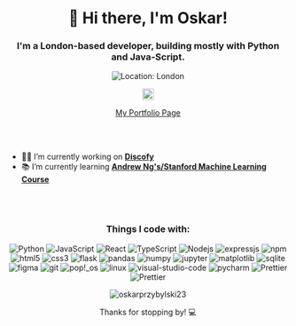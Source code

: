 <h1 align="center">👋 Hi there, I'm Oskar!</h1>
<h3 align="center">I'm a London-based developer, building mostly with Python and Java-Script.</h3>
<p align="center">
  <img src="https://img.shields.io/badge/Lives-London,_UK-74B88D?style=flat-square" alt="Location: London">
</p>
<p align="center">
  <a href="https://linkedin.com/in/oskar-przybylski" target="_blank">
    <img src="https://raw.githubusercontent.com/rahuldkjain/github-profile-readme-generator/master/src/images/icons/Social/linked-in-alt.svg" alt="oskar-przybylski" height="21" />
  </a>
</p>
<p align="center" >
  <a href="https://oskarprzybylski23.github.io/Portfolio-Website/">My Portfolio Page</a>
</p>

<br>
<br>

<ul>
  <li>👷‍♂️ I’m currently working on <a href="https://github.com/oskarprzybylski23/Discogs-Spotify-Playlist-Creator.git" style="font-weight: bold;">Discofy</a></li>
  <li>📚 I’m currently learning <a href="https://www.coursera.org/specializations/machine-learning-introduction" style="font-weight: bold;">Andrew Ng's/Stanford Machine Learning Course</a></li>
</ul>

<br>
<br>

<h3 align="center">Things I code with:</h3>
<p align="center">
  <img alt="Python" src="https://img.shields.io/badge/-Python-4E7A7C?style=flat-square&logo=python&logoColor=white" />
  <img alt="JavaScript" src="https://img.shields.io/badge/-JavaScript-3C7A9E?style=flat-square&logo=javascript&logoColor=white" />
  <img alt="React" src="https://img.shields.io/badge/-React-45b8d8?style=flat-square&logo=react&logoColor=white" />
  <img alt="TypeScript" src="https://img.shields.io/badge/-TypeScript-007ACC?style=flat-square&logo=typescript&logoColor=white" />
  <img alt="Nodejs" src="https://img.shields.io/badge/-Node.js-4E7A7C?style=flat-square&logo=Node.js&logoColor=white" />
  <img alt="expressjs" src="https://img.shields.io/badge/-Express.js-48B7BD?style=flat-square&logo=express&logoColor=white" />
  <img alt="npm" src="https://img.shields.io/badge/-NPM-5EBFF7?style=flat-square&logo=npm&logoColor=white" />
  <img alt="html5" src="https://img.shields.io/badge/-HTML5-749FB8?style=flat-square&logo=html5&logoColor=white" />
  <img alt="css3" src="https://img.shields.io/badge/-CSS3-3A5645?style=flat-square&logo=css3&logoColor=white" />
  <img alt="flask" src="https://img.shields.io/badge/-Flask-74B876?style=flat-square&logo=flask&logoColor=white" />
  <img alt="pandas" src="https://img.shields.io/badge/-Pandas-74B4B8?style=flat-square&logo=pandas&logoColor=white" />
  <img alt="numpy" src="https://img.shields.io/badge/-Numpy-69786F?style=flat-square&logo=numpy&logoColor=white" />
  <img alt="jupyter" src="https://img.shields.io/badge/-Jupyter-74B88D?style=flat-square&logo=jupyter&logoColor=white" />
  <img alt="matplotlib" src="https://img.shields.io/badge/-Matplotlib-749FB8?style=flat-square&logo=Matplotlib&logoColor=white" />
  <img alt="sqlite" src="https://img.shields.io/badge/-SQLite-839584?style=flat-square&logo=sqlite&logoColor=white" />
  <img alt="figma" src="https://img.shields.io/badge/-Figma-26382D?style=flat-square&logo=figma&logoColor=white" />
  <img alt="git" src="https://img.shields.io/badge/-Git-69786A?style=flat-square&logo=git&logoColor=white" />
  <img alt="pop!_os" src="https://img.shields.io/badge/-Pop!_OS-697778?style=flat-square&logo=Pop!_OS&logoColor=white" />
  <img alt="linux" src="https://img.shields.io/badge/-Linux-26382D?style=flat-square&logo=linux&logoColor=white" />
  <img alt="visual-studio-code" src="https://img.shields.io/badge/-Visual%20Studio%20Code-90A278?style=flat-square&logo=visual-studio-code&logoColor=white" />
  <img alt="pycharm" src="https://img.shields.io/badge/-PyCharm-43853d?style=flat-square&logo=pycharm&logoColor=white" />
  <img alt="Prettier" src="https://img.shields.io/badge/-Prettier-BFC073?style=flat-square&logo=prettier&logoColor=white" />
  <img alt="Prettier" src="https://img.shields.io/badge/-Cypress-BF9271?style=flat-square&logo=cypress&logoColor=white" />
  
</p>

<p align="center">
  <img src="https://github-readme-stats.vercel.app/api/top-langs?username=oskarprzybylski23&show_icons=true&theme=gotham&locale=en&layout=donut" alt="oskarprzybylski23" />
</p>

<p align="center">Thanks for stopping by! 💻 </p>
